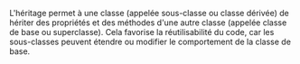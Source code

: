 L'héritage permet à une classe (appelée sous-classe ou classe dérivée) de hériter des propriétés et des méthodes d'une autre classe (appelée classe de base ou superclasse). Cela favorise la réutilisabilité du code, car les sous-classes peuvent étendre ou modifier le comportement de la classe de base.